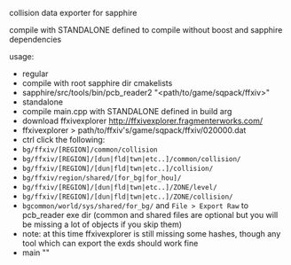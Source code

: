 collision data exporter for sapphire

compile with STANDALONE defined to compile without boost and sapphire dependencies

usage:
- regular
 - compile with root sapphire dir cmakelists
 - sapphire/src/tools/bin/pcb_reader2 "<path/to/game/sqpack/ffxiv>" <territory>
- standalone
 - compile main.cpp with STANDALONE defined in build arg
 - download ffxivexplorer <http://ffxivexplorer.fragmenterworks.com/>
 - ffxivexplorer > path/to/ffxiv's/game/sqpack/ffxiv/020000.dat
 - ctrl click the following: 
  - `bg/ffxiv/[REGION]/common/collision`
  - `bg/ffxiv/[REGION]/[dun|fld|twn|etc..]/common/collision/`
  - `bg/ffxiv/[REGION]/[dun|fld|twn|etc..]/collision/`
  - `bg/ffxiv/region/shared/[for_bg|for_hou]/`
  - `bg/ffxiv/[REGION]/[dun|fld|twn|etc..]/ZONE/level/`
  - `bg/ffxiv/[REGION]/[dun|fld|twn|etc..]/ZONE/collision/`
  - `bgcommon/world/sys/shared/for_bg/`
 and `File > Export Raw` to pcb_reader exe dir (common and shared files are optional but you will be missing a lot of objects if you skip them)
 - note: at this time ffxivexplorer is still missing some hashes, though any tool which can export the exds should work fine
 - main "" <territory>


